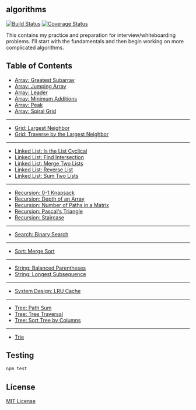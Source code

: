 ## algorithms

[![Build Status](https://travis-ci.org/vinnyoodles/algorithms.svg?branch=master)](https://travis-ci.org/vinnyoodles/algorithms)
[![Coverage Status](https://coveralls.io/repos/github/vinnyoodles/algorithms/badge.svg?branch=master)](https://coveralls.io/github/vinnyoodles/algorithms?branch=master)

This contains my practice and preparation for interview/whiteboarding problems. I'll start with the fundamentals and then begin working on more complicated algorithms.

## Table of Contents
- [Array: Greatest Subarray](https://github.com/vinnyoodles/algorithms/blob/master/src/array/greatestSubarray.js)
- [Array: Jumping Array](https://github.com/vinnyoodles/algorithms/blob/master/src/array/jumpingArray.js)
- [Array: Leader](https://github.com/vinnyoodles/algorithms/blob/master/src/array/leader.js)
- [Array: Minimum Additions](https://github.com/vinnyoodles/algorithms/blob/master/src/array/minAdditions.js)
- [Array: Peak](https://github.com/vinnyoodles/algorithms/blob/master/src/array/peak.js)
- [Array: Spiral Grid](https://github.com/vinnyoodles/algorithms/blob/master/src/array/spiralGrid.js)

***
- [Grid: Largest Neighbor](https://github.com/vinnyoodles/algorithms/blob/master/src/graph/largestNeighbor.js)
- [Grid: Traverse by the Largest Neighbor](https://github.com/vinnyoodles/algorithms/blob/master/src/graph/gridTraversal.js)

***
- [Linked List: Is the List Cyclical](https://github.com/vinnyoodles/algorithms/blob/master/src/linkedlist/cyclical.js)
- [Linked List: Find Intersection](https://github.com/vinnyoodles/algorithms/blob/master/src/linkedlist/findIntersection.js)
- [Linked List: Merge Two Lists](https://github.com/vinnyoodles/algorithms/blob/master/src/linkedlist/mergeLists.js)
- [Linked List: Reverse List](https://github.com/vinnyoodles/algorithms/blob/master/src/linkedlist/reverseList.js)
- [Linked List: Sum Two Lists](https://github.com/vinnyoodles/algorithms/blob/master/src/linkedlist/sumLists.js)

***
- [Recursion: 0-1 Knapsack](https://github.com/vinnyoodles/algorithms/blob/master/src/recursion/knapsack.js)
- [Recursion: Depth of an Array](https://github.com/vinnyoodles/algorithms/blob/master/src/recursion/depthFinder.js)
- [Recursion: Number of Paths in a Matrix](https://github.com/vinnyoodles/algorithms/blob/master/src/recursion/numberOfPathsInMatrix.js)
- [Recursion: Pascal's Triangle](https://github.com/vinnyoodles/algorithms/blob/master/src/recursion/pascalsTriangle.js)
- [Recursion: Staircase](https://github.com/vinnyoodles/algorithms/blob/master/src/recursion/staircase.js)

***
- [Search: Binary Search](https://github.com/vinnyoodles/algorithms/blob/master/src/search/binarySearch.js)

***
- [Sort: Merge Sort](https://github.com/vinnyoodles/algorithms/blob/master/src/sort/mergesort.js)

***
- [String: Balanced Parentheses](https://github.com/vinnyoodles/algorithms/blob/master/src/string/balancedParenthese.js)
- [String: Longest Subsequence](https://github.com/vinnyoodles/algorithms/blob/master/src/string/longestSubsequence.js)

***
- [System Design: LRU Cache](https://github.com/vinnyoodles/algorithms/blob/master/src/systemdesign/lrucache.js)

***
- [Tree: Path Sum](https://github.com/vinnyoodles/algorithms/blob/master/src/graph/pathSum.js)
- [Tree: Tree Traversal](https://github.com/vinnyoodles/algorithms/blob/master/src/graph/TreeNode.js)
- [Tree: Sort Tree by Columns](https://github.com/vinnyoodles/algorithms/blob/master/src/graph/columnSort.js)

***
- [Trie](https://github.com/vinnyoodles/algorithms/blob/master/src/trie)

## Testing

```javascript
npm test
```


## License
[MIT License](https://github.com/vinnyoodles/algorithms/blob/master/LICENSE)
